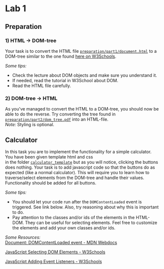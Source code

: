 # Lab 1

## Preparation

### 1) HTML -> DOM-tree

Your task is to convert the HTML file [`preparation/part1/document.html`](https://github.com/davyie/SDA-js_labs/blob/master/lab1/preparation/part1/document.html) to a DOM-tree similar to the one found 
[here on W3Schools](https://www.w3schools.com/js/js_htmldom.asp).
 
 *Some tips:*
 - Check the lecture about DOM objects and make sure you understand it.
 - If needed, read the tutorial in W3School about DOM.
 - Read the HTML file carefully.
 
### 2) DOM-tree -> HTML

As you've managed to convert the HTML to a DOM-tree, you should now be able to do the reverse. Try converting the tree 
found in [`preparation/part2/dom_tree.pdf`](https://github.com/davyie/SDA-js_labs/blob/master/lab1/preparation/part2/dom_tree.pdf) into an HTML-file.  
*Note:* Styling is optional.

## Calculator

In this task you are to implement the functionality for a simple calculator. You have been given template html and css  
in the folder [`calculator_template`](https://github.com/davyie/SDA-js_labs/tree/master/lab1/calculator_template) but as you will notice, clicking the buttons does nothing. Your task is to add 
javascript code so that the buttons do as expected (like a normal calculator). This will require you to learn how to 
traverse/select elements from the DOM-tree and handle their values. Functionality should be added for all buttons.

*Some tips:*
- You should let your code run after the `DOMContentLoaded` event is triggered. See link below. Also, try reasoning about 
why this is important to do.
- Pay attention to the classes and/or ids of the elements in the HTML-DOM. They can be useful for selecting elements. 
Feel free to customize the elements and add your own classes and/or ids.


*Some Resources:*  
[Document: DOMContentLoaded event - MDN Webdocs](https://developer.mozilla.org/en-US/docs/Web/API/Document/DOMContentLoaded_event)

[JavaScript Selecting DOM Elements - W3Schools](https://www.w3schools.com/js/js_htmldom_elements.asp)

[JavaScript Adding Event Listeners - W3Schools](https://www.w3schools.com/js/js_htmldom_eventlistener.asp)
